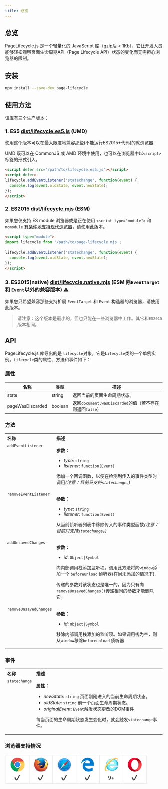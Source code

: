 ```yaml
---
title: 总览
---
```


## 总览

PageLifecycle.js 是一个轻量化的 JavaScript 库（gzip后 < 1Kb），它让开发人员能够轻松观察页面生命周期API（Page Lifecycle API）状态的变化而无需担心浏览器的限制。

## 安装

```bash
npm install --save-dev page-lifecycle
```

## 使用方法

该库有三个生产版本：

[ES5]:https://github.com/GoogleChromeLabs/page-lifecycle/blob/master/dist/lifecycle.es5.js

### 1. ES5 [dist/lifecycle.es5.js][ES5] (UMD)

使用这个版本可以在最大限度地兼容那些(不能运行ES2015+代码)的就浏览器.

UMD 既可以在 CommonJS 或 AMD 环境中使用，也可以在浏览器中以`<script>`标签的形式引入。

```html
<script defer src="/path/to/lifecycle.es5.js"></script>
<script defer>
lifecycle.addEventListener('statechange', function(event) {
  console.log(event.oldState, event.newState);
});
</script>
```

[ES2015]:https://github.com/GoogleChromeLabs/page-lifecycle/blob/master/dist/lifecycle.mjs

### 2. ES2015 [dist/lifecycle.mjs][ES2015] (ESM)

[condition]:https://philipwalton.com/articles/deploying-es2015-code-in-production-today/

如果您仅支持 ES module 浏览器或是正在使用 `<script type="module">` 和 `nomodule` [有条件地支持现代浏览器][condition]，请使用此版本。

```html
<script type="module">
import lifecycle from '/path/to/page-lifecycle.mjs';

lifecycle.addEventListener('statechange', function(event) {
  console.log(event.oldState, event.newState);
});
</script>
```

[native]:https://github.com/GoogleChromeLabs/page-lifecycle/blob/master/dist/lifecycle.native.mjs

### 3. ES2015(native) [dist/lifecycle.native.mjs][native] (ESM 除`EventTarget` 和 `Event`以外的兼容版本) ⚠️

如果您只希望兼容那些支持扩展 `EventTarget` 和 `Event` 构造器的浏览器，请使用此版本。

> 请注意：这个版本是最小的，但也只能在一些浏览器中工作。其它和`ES2015`版本相同。

## API

PageLifecycle.js 库导出的是 `lifecycle`对象，它是`Lifecycle`类的一个单例实例。`Lifecycle`类的属性、方法和事件如下：

### 属性

| 名称 | 类型 | 描述 |
| --- | --- | --- |
| state | string | 返回当前的页面生命周期状态。|
| pageWasDiscarded | boolean | 返回`document.wasDiscarded`的值（若不存在则返回`false`） |

### 方法

<table>
  <tr valign="top">
    <th align="left">名称</th>
    <th align="left">描述</th>
  </tr>
  <tr valign="top">
    <td><code>addEventListener</code></td>
    <td>
      <p><strong>参数：</strong></p>
      <ul>
        <li><em>type</em>: <code>string</code></li>
        <li><em>listener</em>: <code>function(Event)</code></li>
      </ul>
      <p>添加一个回调函数，以便在检测到传入的事件类型时调用<em>(注意：目前只支持<code>statechange</code>。)</em></p>
    </td>
  </tr>
  <tr valign="top">
    <td><code>removeEventListener</code></td>
    <td>
      <p><strong>参数：</strong></p>
      <ul>
        <li><em>type</em>: <code>string</code></li>
        <li><em>listener</em>: <code>function(Event)</code></li>
      </ul>
      <p>从当前侦听器列表中移除传入的事件类型函数<em>(注意：目前只支持<code>statechange</code>。)</em></p>
    </td>
  </tr>
  <tr valign="top">
    <td><code>addUnsavedChanges</code></td>
    <td>
      <p><strong>参数：</strong></p>
      <ul>
        <li><em>id</em>: <code>Object|Symbol</code></li>
      </ul>
      <p>向内部调用栈添加监听项。调用此方法将向<code>window</code>添加一个 <code>beforeunload</code> 侦听器(在尚未添加的情况下).</p>
      <p>传递的参数对该状态也是唯一的，因为只有向<code>removeUnsavedChanges()</code>传递相同的参数才能删除它。
      </p>
    </td>
  </tr>
  <tr valign="top">
    <td><code>removeUnsavedChanges</code></td>
    <td>
      <p><strong>参数：</strong></p>
      <ul>
        <li><em>id</em>: <code>Object|Symbol</code></li>
      </ul>
      <p>移除内部调用栈添加的监听项。如果调用栈为空，则从<code>window</code>移除<code>beforeunload</code> 侦听器</p>
    </td>
  </tr>
</table>


### 事件

<table>
  <tr valign="top">
    <th align="left">名称</th>
    <th align="left">描述</th>
  </tr>
  <tr valign="top">
    <td><code>statechange</code></td>
    <td>
      <p><strong>属性：</strong></p>
      <ul>
        <li><em>newState</em>: <code>string</code> 页面刚刚进入的当前生命周期状态。</li>
        <li><em>oldState</em>: <code>string</code> 前一个页面生命周期状态。</li>
        <li><em>originalEvent</em>: <code>Event</code>触发状态更改的DOM事件</li>
      </ul>
      <p>每当页面的生命周期状态发生变化时，就会触发<code>statechange</code>事件。</p>
    </td>
  </tr>
</table>

### 浏览器支持情况

![image](/images/pagelifecycle_support.png)